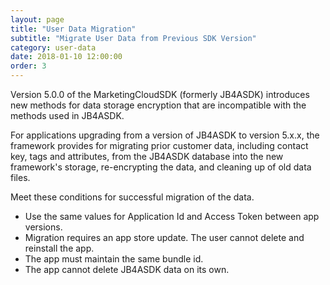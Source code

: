 ```yaml
---
layout: page
title: "User Data Migration"
subtitle: "Migrate User Data from Previous SDK Version"
category: user-data
date: 2018-01-10 12:00:00
order: 3
---
```


Version 5.0.0 of the MarketingCloudSDK (formerly JB4ASDK) introduces new methods for data storage encryption that are incompatible with the methods used in JB4ASDK.

For applications upgrading from a version of JB4ASDK to version 5.x.x, the framework provides for migrating prior customer data, including contact key, tags and attributes, from the JB4ASDK database into the new framework's storage, re-encrypting the data, and cleaning up of old data files.

Meet these conditions for successful migration of the data.

* Use the same values for Application Id and Access Token between app versions.
* Migration requires an app store update. The user cannot delete and reinstall the app.
* The app must maintain the same bundle id.
* The app cannot delete JB4ASDK data on its own.
